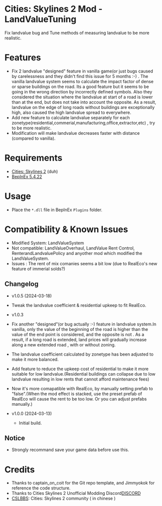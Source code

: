 ﻿# Cities: Skylines 2 Mod - LandValueTuning

Fix landvalue bug and Tune methods of measuring landvalue to be more realistic.

# Features

- Fix 2 landvalue "designed" feature in vanilla game(or just bugs caused by carelessness and they didn't find this issue for 5 months  :-) . The vanilla landvalue system seems to calculate the impact factor of dense or sparse buildings on the road. Its a good feature but it seems to be going in the wrong direction by incorrectly defined symbols. Also they considered the situation where the landvalue at start of a road is lower than at the end, but does not take into account the opposite. As a result, landvalue on the edge of long roads without buildings are exceptionally high, also caused the high landvalue spread to everywhere. 
- Add new feature to calculate landvalue separately for each zonetype(residential,commerial,manufacturing,office,extractor,etc) , try to be more realistic.
- Modification will make landvalue decreases faster with distance (compared to vanilla).

# Requirements

- [Cities: Skylines 2](https://store.steampowered.com/app/949230/Cities_Skylines_II/) (duh)
- [BepInEx 5.4.22](https://github.com/BepInEx/BepInEx/releases)

# Usage
- Place the `*.dll` file in BepInEx `Plugins` folder.

# Compatibility & Known Issues

- Modified System:  LandValueSystem
- Not compatible: LandValueOverhaul, LandValue Rent Control, RenterandLandvaluePolicy and anyother mod which modified the LandValueSystem.
- Issues : The rent of mix comanies seems a bit low (due to RealEco's new feature of immerial solds?)

## Changelog

- v1.0.5 (2024-03-18)
 - Tweak the landvalue coefficient & residential upkeep to fit RealEco. 

- v1.0.3
 - Fix another "designed"(or bug actually :-) feature in landvalue system.In vanilla, only the value of the beginning of the road is higher than the value of the end point is considered, and the opposite is not . As a result, if a long road is extended, land prices will gradually increase along a new extended road , with or without zoning.
 - The landvalue coefficient calculated by zonetype has been adjusted to make it more balanced.
 - Add feature to reduce the upkeep cost of residential to make it more suitable for low landvalue.(Residential buildings can collapse due to low landvalue resulting in low rents that cannot afford maintenance fees)
 - Now it's more comapatible with RealEco, by manually setting prefab to "false".(When the mod effect is stacked, use the preset prefab of RealEco will cause the rent to be too low. Or you can adjust prefabs manually.)

- v1.0.0 (2024-03-13)
  - Initial build.

## Notice
- Strongly recommand save your game data before use this.

# Credits

 - Thanks to captain_on_coit for the Git repo template, and Jimmyokok for reference the code structure. 
 - Thanks to Cities Skylines 2 Unofficial Modding Discord[DISCORD](https://discord.gg/nJBfTzh7)
 - [CSLBBS](https://www.cslbbs.net): Cities: Skylines 2 community ( in chinese )
